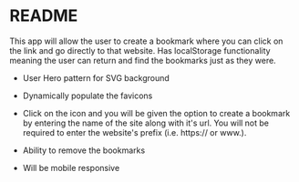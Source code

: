 # README

This app will allow the user to create a bookmark where you can click on the link and go directly to that website. Has localStorage functionality meaning the user can return and find the bookmarks just as they were.

* User Hero pattern for SVG background

* Dynamically populate the favicons

* Click on the icon and you will be given the option to create a bookmark by entering the name of the site along with it's url. You will not be required to enter the website's prefix (i.e. https:// or www.).

* Ability to remove the bookmarks

* Will be mobile responsive

